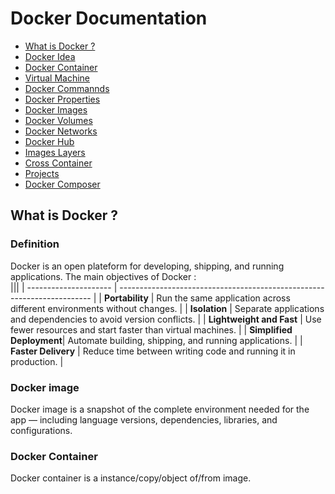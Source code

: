 # Docker Documentation

- [What is Docker ?](#docker-documentation)
- [Docker Idea](#docker-idea)
- [Docker Container](#container-history)
- [Virtual Machine](#container-history)
- [Docker Commannds](#container-history)
- [Docker Properties](#container-history)
- [Docker Images](#container-history)
- [Docker Volumes](#container-history)
- [Docker Networks](#container-history)
- [Docker Hub](#container-history)
- [Images Layers](#container-history)
- [Cross Container](#container-history)
- [Projects](#container-history)
- [Docker Composer](#container-history)

## What is Docker ?

### Definition

Docker is an open plateform for developing, shipping, and running applications.
The main objectives of Docker :  
|||
| --------------------- | ----------------------------------------------------------------------- |
| **Portability** | Run the same application across different environments without changes. |
| **Isolation** | Separate applications and dependencies to avoid version conflicts. |
| **Lightweight and Fast** | Use fewer resources and start faster than virtual machines. |
| **Simplified Deployment**| Automate building, shipping, and running applications. |
| **Faster Delivery** | Reduce time between writing code and running it in production. |

### Docker image 
Docker image is a snapshot of the complete environment needed for the app — including language versions, dependencies, libraries, and configurations.
### Docker Container 
Docker container is a instance/copy/object of/from image.